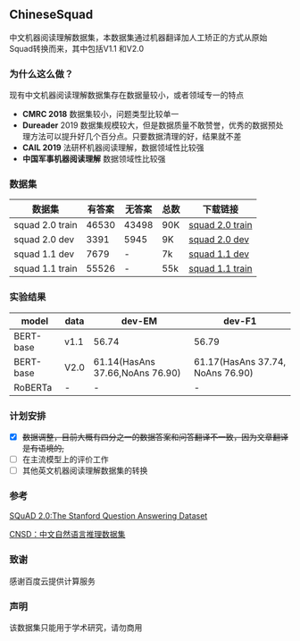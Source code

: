 ## ChineseSquad

  中文机器阅读理解数据集，本数据集通过机器翻译加人工矫正的方式从原始Squad转换而来，其中包括V1.1 和V2.0



### 为什么这么做？

现有中文机器阅读理解数据集存在数据量较小，或者领域专一的特点

- **CMRC 2018** 数据集较小，问题类型比较单一
- **Dureader** 2019 数据集规模较大，但是数据质量不敢赞誉，优秀的数据预处理方法可以提升好几个百分点。只要数据清理的好，结果就不差
- **CAIL 2019** 法研杯机器阅读理解，数据领域性比较强
- **中国军事机器阅读理解** 数据领域性比较强



### 数据集



|    数据集  |   有答案   |  无答案    |   总数   |下载链接      |
| ---- | ---- | ---- | ---- | ---- |
|    squad 2.0 train  | 46530 | 43498 | 90K | [squad 2.0 train](https://github.com/zengjunjun/ChineseSquad/blob/master/squad_2.0/train-v2.0-zh.json) |
| squad 2.0 dev | 3391   | 5945 | 9K | [squad 2.0 dev](https://github.com/zengjunjun/ChineseSquad/blob/master/squad_2.0/dev-v2.0-zh.json) |
| squad 1.1 dev | 7679 | - | 7k | [squad 1.1 dev](https://github.com/zengjunjun/ChineseSquad/blob/master/squad_1.1/dev-v1.1-zh.json) |
| squad 1.1 train | 55526 | - | 55k | [squad 1.1 train](https://github.com/zengjunjun/ChineseSquad/blob/master/squad_1.1/train-v1.1-zh.json) |





### 实验结果

| model     | data | dev-EM                          | dev-F1                           |
| --------- | ---- | ------------------------------- | -------------------------------- |
| BERT-base | v1.1 | 56.74                           | 56.79                            |
| BERT-base | V2.0 | 61.14(HasAns 37.66,NoAns 76.90) | 61.17(HasAns 37.74, NoAns 76.90) |
| RoBERTa   | -    | -                               | -                                |



### 计划安排

- [x] ~~数据调整，目前大概有四分之一的数据答案和问答翻译不一致，因为文章翻译是有语境的,~~
- [ ] 在主流模型上的评价工作
- [ ] 其他英文机器阅读理解数据集的转换

### 参考

[SQuAD 2.0:The Stanford Question Answering Dataset](https://rajpurkar.github.io/SQuAD-explorer/)

[CNSD：中文自然语言推理数据集](https://github.com/zengjunjun/CNSD)

### 致谢

感谢百度云提供计算服务

### 声明

该数据集只能用于学术研究，请勿商用
